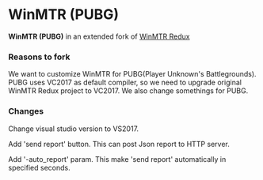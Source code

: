 WinMTR (PUBG)
==============
**WinMTR (PUBG)** in an extended fork of [WinMTR Redux](https://github.com/White-Tiger/WinMTR)

### Reasons to fork
We want to customize WinMTR for PUBG(Player Unknown's Battlegrounds).
PUBG uses VC2017 as default compiler, so we need to upgrade original WinMTR Redux project to VC2017.
We also change somethings for PUBG.

### Changes

Change visual studio version to VS2017.

Add 'send report' button. 
This can post Json report to HTTP server.

Add '-auto_report' param.
This make 'send report' automatically in specified seconds.
